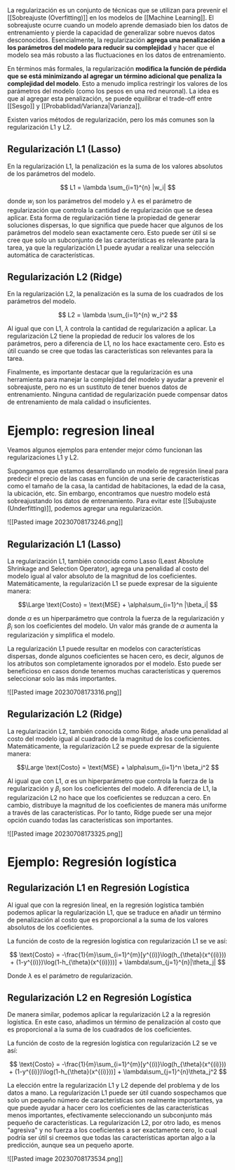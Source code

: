 La regularización es un conjunto de técnicas que se utilizan para prevenir el [[Sobreajuste (Overfitting)]] en los modelos de [[Machine Learning]]. El sobreajuste ocurre cuando un modelo aprende demasiado bien los datos de entrenamiento y pierde la capacidad de generalizar sobre nuevos datos desconocidos. Esencialmente, la regularización **agrega una penalización a los parámetros del modelo para reducir su complejidad** y hacer que el modelo sea más robusto a las fluctuaciones en los datos de entrenamiento.

En términos más formales, la regularización **modifica la función de pérdida que se está minimizando al agregar un término adicional que penaliza la complejidad del modelo**. Esto a menudo implica restringir los valores de los parámetros del modelo (como los pesos en una red neuronal). La idea es que al agregar esta penalización, se puede equilibrar el trade-off entre [[Sesgo]] y [[Probablidad/Varianza|Varianza]].

Existen varios métodos de regularización, pero los más comunes son la regularización L1 y L2.

## Regularización L1 (Lasso)

En la regularización L1, la penalización es la suma de los valores absolutos de los parámetros del modelo. 

$$ L1 = \lambda \sum_{i=1}^{n} |w_i| $$

donde $w_i$ son los parámetros del modelo y $\lambda$ es el parámetro de regularización que controla la cantidad de regularización que se desea aplicar. Esta forma de regularización tiene la propiedad de generar soluciones dispersas, lo que significa que puede hacer que algunos de los parámetros del modelo sean exactamente cero. Esto puede ser útil si se cree que solo un subconjunto de las características es relevante para la tarea, ya que la regularización L1 puede ayudar a realizar una selección automática de características.

## Regularización L2 (Ridge)

En la regularización L2, la penalización es la suma de los cuadrados de los parámetros del modelo. 

$$ L2 = \lambda \sum_{i=1}^{n} w_i^2 $$

Al igual que con L1, $\lambda$ controla la cantidad de regularización a aplicar. La regularización L2 tiene la propiedad de reducir los valores de los parámetros, pero a diferencia de L1, no los hace exactamente cero. Esto es útil cuando se cree que todas las características son relevantes para la tarea.


Finalmente, es importante destacar que la regularización es una herramienta para manejar la complejidad del modelo y ayudar a prevenir el sobreajuste, pero no es un sustituto de tener buenos datos de entrenamiento. Ninguna cantidad de regularización puede compensar datos de entrenamiento de mala calidad o insuficientes.

# Ejemplo: regresion lineal

Veamos algunos ejemplos para entender mejor cómo funcionan las regularizaciones L1 y L2.

Supongamos que estamos desarrollando un modelo de regresión lineal para predecir el precio de las casas en función de una serie de características como el tamaño de la casa, la cantidad de habitaciones, la edad de la casa, la ubicación, etc. Sin embargo, encontramos que nuestro modelo está sobreajustando los datos de entrenamiento. Para evitar este [[Subajuste (Underfitting)]], podemos agregar una regularización.

![[Pasted image 20230708173246.png]]

## Regularización L1 (Lasso)

La regularización L1, también conocida como Lasso (Least Absolute Shrinkage and Selection Operator), agrega una penalidad al costo del modelo igual al valor absoluto de la magnitud de los coeficientes. Matemáticamente, la regularización L1 se puede expresar de la siguiente manera:

$$\Large \text{Costo} = \text{MSE} + \alpha\sum_{i=1}^n |\beta_i| $$

donde $\alpha$ es un hiperparámetro que controla la fuerza de la regularización y $\beta_i$ son los coeficientes del modelo. Un valor más grande de $\alpha$ aumenta la regularización y simplifica el modelo.

La regularización L1 puede resultar en modelos con características dispersas, donde algunos coeficientes se hacen cero, es decir, algunos de los atributos son completamente ignorados por el modelo. Esto puede ser beneficioso en casos donde tenemos muchas características y queremos seleccionar solo las más importantes.

![[Pasted image 20230708173316.png]]

## Regularización L2 (Ridge)

La regularización L2, también conocida como Ridge, añade una penalidad al costo del modelo igual al cuadrado de la magnitud de los coeficientes. Matemáticamente, la regularización L2 se puede expresar de la siguiente manera:

$$\Large \text{Costo} = \text{MSE} + \alpha\sum_{i=1}^n \beta_i^2 $$

Al igual que con L1, $\alpha$ es un hiperparámetro que controla la fuerza de la regularización y $\beta_i$ son los coeficientes del modelo. A diferencia de L1, la regularización L2 no hace que los coeficientes se reduzcan a cero. En cambio, distribuye la magnitud de los coeficientes de manera más uniforme a través de las características. Por lo tanto, Ridge puede ser una mejor opción cuando todas las características son importantes.

![[Pasted image 20230708173325.png]]

# Ejemplo: Regresión logística

## Regularización L1 en Regresión Logística

Al igual que con la regresión lineal, en la regresión logística también podemos aplicar la regularización L1, que se traduce en añadir un término de penalización al costo que es proporcional a la suma de los valores absolutos de los coeficientes.

La función de costo de la regresión logística con regularización L1 se ve así:

$$ \text{Costo} = -\frac{1}{m}\sum_{i=1}^{m}[y^{(i)}\log(h_{\theta}(x^{(i)})) + (1-y^{(i)})\log(1-h_{\theta}(x^{(i)}))] + \lambda\sum_{j=1}^{n}|\theta_j| $$

Donde $\lambda$ es el parámetro de regularización.

## Regularización L2 en Regresión Logística

De manera similar, podemos aplicar la regularización L2 a la regresión logística. En este caso, añadimos un término de penalización al costo que es proporcional a la suma de los cuadrados de los coeficientes.

La función de costo de la regresión logística con regularización L2 se ve así:

$$ \text{Costo} = -\frac{1}{m}\sum_{i=1}^{m}[y^{(i)}\log(h_{\theta}(x^{(i)})) + (1-y^{(i)})\log(1-h_{\theta}(x^{(i)}))] + \lambda\sum_{j=1}^{n}\theta_j^2 $$

La elección entre la regularización L1 y L2 depende del problema y de los datos a mano. La regularización L1 puede ser útil cuando sospechamos que solo un pequeño número de características son realmente importantes, ya que puede ayudar a hacer cero los coeficientes de las características menos importantes, efectivamente seleccionando un subconjunto más pequeño de características. La regularización L2, por otro lado, es menos "agresiva" y no fuerza a los coeficientes a ser exactamente cero, lo cual podría ser útil si creemos que todas las características aportan algo a la predicción, aunque sea un pequeño aporte.

![[Pasted image 20230708173534.png]]